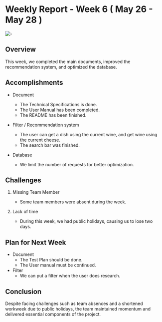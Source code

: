 # Weekly Report - Week 6 ( May 26 - May 28 )
![-](https://raw.githubusercontent.com/andreasbm/readme/master/assets/lines/rainbow.png)

## Overview
This week, we completed the main documents, improved the recommendation system, and optimized the database.

## Accomplishments

- Document 
   - The Technical Specifications is done.
   - The User Manual has been completed.
   - The README has been finished.

- Filter / Recommendation system
   - The user can get a dish using the current wine, and get wine using the current cheese.
   - The search bar was finished.

- Database
   - We limit the number of requests for better optimization.

## Challenges

1. Missing Team Member
   - Some team members were absent during the week.

2. Lack of time
   - During this week, we had public holidays, causing us to lose two days.


## Plan for Next Week

- Document
   - The Test Plan should be done.
   - The User manual must be continued.
- Filter
   - We can put a filter when the user does research.

## Conclusion

Despite facing challenges such as team absences and a shortened workweek due to public holidays, the team maintained momentum and delivered essential components of the project.